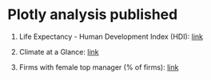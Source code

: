 # Plotly analysis published


1. Life Expectancy - Human Development Index (HDI):  [link](http://rpubs.com/Juanma7/378876)

2. Climate at a Glance: [link](http://rpubs.com/Juanma7/484018)

3. Firms with female top manager (% of firms): [link](http://rpubs.com/Juanma7/382414)


